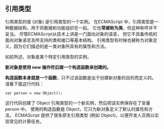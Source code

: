 ## 引用类型

引用类型的值 (对象) 是引用类型的一个实例。
在ECMAScript 中，引用类型是一种数据结构，用于将数据和功能组织在一起。
它也**常被称为类**，但这种称呼并不妥当。
尽管ECMAScript从技术上讲是一门面向对象的语音，
但它不具备传统的面向对象语言及所支持的类和接口等基本结构。
引用类型有时候也被称为对象定义，因为它们描述的是一类对象所具有的属性和方法。

如前所述，对象是某个特定引用类型的实例。

**新对象是使用 new 操作符后跟一个构造函数来创建的。**

**构造函数本身就是一个函数**，只不过该函数是出于创建新对象的目的而定义的。
请看下面这行代码：

	var person = new Object();

这行代码创建了 Object 引用类型的一个新实例，然后把该实例保存在了变量 person 中。
使用的构造函数是 Object，它只为新对象定义了默认的属性和方法。
ECMAScript 提供了很多原生引用类型 (例如 Object)，以便开发人员用以实现常见的计算任务。